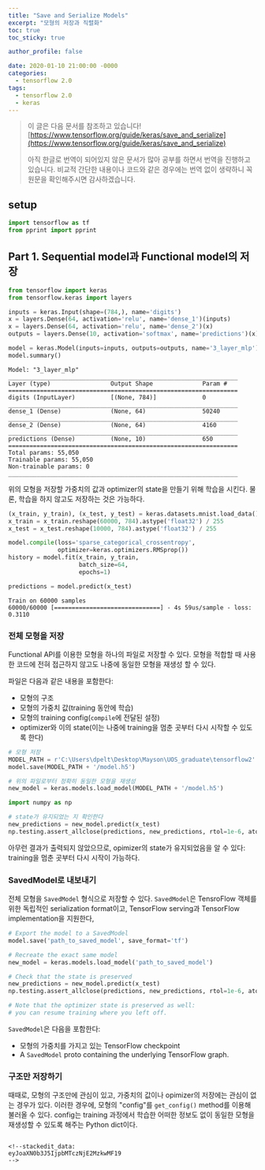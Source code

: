 ```yaml
---
title: "Save and Serialize Models"
excerpt: "모형의 저장과 직렬화"
toc: true
toc_sticky: true

author_profile: false

date: 2020-01-10 21:00:00 -0000
categories: 
  - tensorflow 2.0
tags:
  - tensorflow 2.0
  - keras
---
```

> 이 글은 다음 문서를 참조하고 있습니다!
>[https://www.tensorflow.org/guide/keras/save_and_serialize](https://www.tensorflow.org/guide/keras/save_and_serialize)
> 
> 아직 한글로 번역이 되어있지 않은 문서가 많아 공부를 하면서 번역을 진행하고 있습니다.
> 비교적 간단한 내용이나 코드와 같은 경우에는 번역 없이 생략하니 꼭 원문을 확인해주시면 감사하겠습니다.

## setup
```python
import tensorflow as tf
from pprint import pprint
```
## Part 1. Sequential model과 Functional model의 저장

```python
from tensorflow import keras
from tensorflow.keras import layers

inputs = keras.Input(shape=(784,), name='digits')
x = layers.Dense(64, activation='relu', name='dense_1')(inputs)
x = layers.Dense(64, activation='relu', name='dense_2')(x)
outputs = layers.Dense(10, activation='softmax', name='predictions')(x)

model = keras.Model(inputs=inputs, outputs=outputs, name='3_layer_mlp')
model.summary()
```
```
Model: "3_layer_mlp"
_________________________________________________________________
Layer (type)                 Output Shape              Param #   
=================================================================
digits (InputLayer)          [(None, 784)]             0         
_________________________________________________________________
dense_1 (Dense)              (None, 64)                50240     
_________________________________________________________________
dense_2 (Dense)              (None, 64)                4160      
_________________________________________________________________
predictions (Dense)          (None, 10)                650       
=================================================================
Total params: 55,050
Trainable params: 55,050
Non-trainable params: 0
_________________________________________________________________
```
위의 모형을 저장할 가중치의 값과 optimizer의 state을 만들기 위해 학습을 시킨다.
물론, 학습을 하지 않고도 저장하는 것은 가능하다.

```python
(x_train, y_train), (x_test, y_test) = keras.datasets.mnist.load_data()
x_train = x_train.reshape(60000, 784).astype('float32') / 255
x_test = x_test.reshape(10000, 784).astype('float32') / 255

model.compile(loss='sparse_categorical_crossentropy',
              optimizer=keras.optimizers.RMSprop())
history = model.fit(x_train, y_train,
                    batch_size=64,
                    epochs=1)

predictions = model.predict(x_test)
```
```
Train on 60000 samples
60000/60000 [==============================] - 4s 59us/sample - loss: 0.3110
```
### 전체 모형을 저장

Functional API를 이용한 모형을 하나의 파일로 저장할 수 있다. 모형을 적합할 때 사용한 코드에 전혀 접근하지 않고도 나중에 동일한 모형을 재생성 할 수 있다.

파일은 다음과 같은 내용을 포함한다:
- 모형의 구조
- 모형의 가중치 값(training 동안에 학습)
- 모형의 training config(`compile`에 전달된 설정)
- optimizer와 이의 state(이는 나중에 training을 멈춘 곳부터 다시 시작할 수 있도록 한다)

```python
# 모형 저장
MODEL_PATH = r'C:\Users\dpelt\Desktop\Mayson\UOS_graduate\tensorflow2'
model.save(MODEL_PATH + '/model.h5')

# 위의 파일로부터 정확히 동일한 모형을 재생성
new_model = keras.models.load_model(MODEL_PATH + '/model.h5')

import numpy as np

# state가 유지되었는 지 확인한다
new_predictions = new_model.predict(x_test)
np.testing.assert_allclose(predictions, new_predictions, rtol=1e-6, atol=1e-6)
```
아무런 결과가 출력되지 않았으므로, opimizer의 state가 유지되었음을 알 수 있다: training을 멈춘 곳부터 다시 시작이 가능하다.

### SavedModel로 내보내기

전체 모형을 `SavedModel` 형식으로 저장할 수 있다. `SavedModel`은 TensroFlow 객체를 위한 독립적인 serialization format이고, TensorFlow serving과 TensorFlow implementation을 지원한다,

```python
# Export the model to a SavedModel
model.save('path_to_saved_model', save_format='tf')

# Recreate the exact same model
new_model = keras.models.load_model('path_to_saved_model')

# Check that the state is preserved
new_predictions = new_model.predict(x_test)
np.testing.assert_allclose(predictions, new_predictions, rtol=1e-6, atol=1e-6)

# Note that the optimizer state is preserved as well:
# you can resume training where you left off.
```
`SavedModel`은 다음을 포함한다:
- 모형의 가중치를 가지고 있는 TensorFlow checkpoint
- A `SavedModel` proto containing the underlying TensorFlow graph.

### 구조만 저장하기

때때로, 모형의 구조만에 관심이 있고, 가중치의 값이나 opimizer의 저장에는 관심이 없는 경우가 있다. 이러한 경우에, 모형의 "config"를 `get_config()` method를 이용해 불러올 수 있다. config는 training 과정에서 학습한 어떠한 정보도 없이 동일한 모형을 재생성할 수 있도록 해주는 Python dict이다.
```pytho

<!--stackedit_data:
eyJoaXN0b3J5IjpbMTczNjE2MzkwMF19
-->